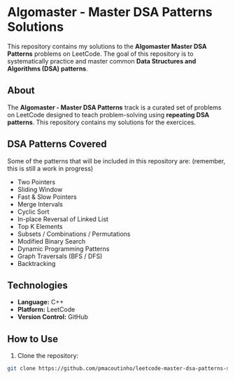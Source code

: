 # Algomaster - Master DSA Patterns Solutions

This repository contains my solutions to the **Algomaster Master DSA Patterns** problems on LeetCode. The goal of this repository is to systematically practice and master common **Data Structures and Algorithms (DSA) patterns**.

## About
The **Algomaster - Master DSA Patterns** track is a curated set of problems on LeetCode designed to teach problem-solving using **repeating DSA patterns**. This repository contains my solutions for the exercices.

## DSA Patterns Covered
Some of the patterns that will be included in this repository are:
(remember, this is still a work in progress)

- Two Pointers
- Sliding Window
- Fast & Slow Pointers
- Merge Intervals
- Cyclic Sort
- In-place Reversal of Linked List
- Top K Elements
- Subsets / Combinations / Permutations
- Modified Binary Search
- Dynamic Programming Patterns
- Graph Traversals (BFS / DFS)
- Backtracking

## Technologies
- **Language:** C++
- **Platform:** LeetCode
- **Version Control:** GitHub

## How to Use
1. Clone the repository:

```bash
git clone https://github.com/pmacoutinho/leetcode-master-dsa-patterns-solutions.git
```
